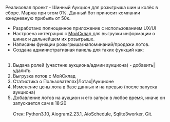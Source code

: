 Реализовал проект - Шинный Аукцион для розыгрыша шин и колёс в сборе. Маржа при этом 0%. Данный бот приносит компании ежедневную прибыль от 50к.<br>
- Разработано полноценное приложение с использованием UX/UI<br>
- Настроена интеграция с <a href="https://www.moysklad.ru/">МойСклад</a> для выгрузки информации о шинах и дальнейшем их розыгрыше.<br>
- Написаны функции розыгрыша/напоминаний/продажи лотов.<br>
- Создана административная панель для таких функций как:<br><br>
1) Выдача ролей (участник аукциона/админ аукциона) - добавить|удалить<br>
2) Выгрузка лотов с МойСклад<br>
3) Статистика о Пользователях|Лотах|Аукционе<br>
4) Изменение цены лота в базе данных и на превью (после запуска аукциона)<br>
5) Добавление лотов на аукцион и его запуск в любое время, иначе он запускается сам в 18:20
<br><br>Стек: Python3.10, Aiogram2.23.1, AioSchedule, Sqlite3worker, Git.
